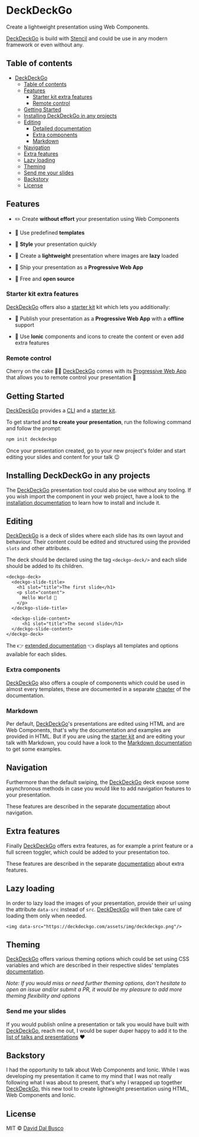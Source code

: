 # DeckDeckGo

Create a lightweight presentation using Web Components.

[DeckDeckGo] is build with [Stencil](https://stenciljs.com) and could be use in any modern framework or even without any.

## Table of contents

- [DeckDeckGo](#deckdeckgo)
	- [Table of contents](#table-of-contents)
	- [Features](#features)
		- [Starter kit extra features](#starter-kit-extra-features)
		- [Remote control](#remote-control)
  - [Getting Started](#getting-started)
  - [Installing DeckDeckGo in any projects](#installing-deckdeckgo-in-any-projects)
  - [Editing](#editing)
    - [Detailed documentation](doc/slides/slides.md)
    - [Extra components](#extra-components)
    - [Markdown](#markdown)
  - [Navigation](#navigation)
  - [Extra features](#extra-features)
  - [Lazy loading](#lazy-loading)
  - [Theming](#theming)
  - [Send me your slides](#send-me-your-slides)
  - [Backstory](#backstory)
  - [License](#license)

## Features

* ✏️ Create **without effort** your presentation using Web Components

* 📰 Use predefined **templates**

* 🌈 **Style** your presentation quickly

* 🌅 Create a **lightweight** presentation where images are **lazy** loaded

* 📱 Ship your presentation as a **Progressive Web App**

* 🎁 Free and **open source**

### Starter kit extra features

[DeckDeckGo] offers also a [starter kit](https://github.com/fluster/deckdeckgo-starter) kit which lets you additionally:

* 🚀 Publish your presentation as a **Progressive Web App** with a **offline** support

* 🦄 Use **Ionic** components and icons to create the content or even add extra features

### Remote control

Cherry on the cake 🍒🎂 [DeckDeckGo] comes with its [Progressive Web App](https://deckdeckgo.app) that allows you to remote control your presentation 🚀

## Getting Started

[DeckDeckGo] provides a [CLI](https://github.com/fluster/create-deckdeckgo) and a [starter kit](https://github.com/fluster/deckdeckgo-starter).

To get started and **to create your presentation**, run the following command and follow the prompt:

```bash
npm init deckdeckgo
```

Once your presentation created, go to your new project's folder and start editing your slides and content for your talk 😉

## Installing DeckDeckGo in any projects

The [DeckDeckGo] presentation tool could also be use without any tooling. If you wish import the component in your web project, have a look to the [installation documentation](doc/installation/installation.md) to learn how to install and include it.

## Editing

[DeckDeckGo] is a deck of slides where each slide has its own layout and behaviour. Their content could be edited and structured using the provided `slots` and other attributes.

The deck should be declared using the tag `<deckgo-deck/>` and each slide should be added to its children.

```
<deckgo-deck>
  <deckgo-slide-title>
    <h1 slot="title">The first slide</h1>
    <p slot="content">
      Hello World 🚀
    </p>
  </deckgo-slide-title>
  
  <deckgo-slide-content>
      <h1 slot="title">The second slide</h1>
  </deckgo-slide-content>
</deckgo-deck>
```

The 👉 [extended documentation](doc/slides/slides.md) 👈 displays all templates and options available for each slides.

### Extra components

[DeckDeckGo] also offers a couple of components which could be used in almost every templates, these are documented in a separate [chapter](doc/components/components.md) of the documentation. 

### Markdown

Per default, [DeckDeckGo]'s presentations are edited using HTML and are Web Components, that's why the documentation and examples are provided in HTML. But if you are using the [starter kit](https://github.com/fluster/deckdeckgo-starter) and are editing your talk with Markdown, you could have a look to the [Markdown documentation](doc/markdown/markdown.md) to get some examples.

## Navigation

Furthermore than the default swiping, the [DeckDeckGo] deck expose some asynchronous methods in case you would like to add navigation features to your presentation.

These features are described in the separate [documentation](doc/features/navigation.md) about navigation. 

## Extra features

Finally [DeckDeckGo] offers extra features, as for example a print feature or a full screen toggler, which could be added to your presentation too.

These features are described in the separate [documentation](doc/features/extra.md) about extra features.

## Lazy loading

In order to lazy load the images of your presentation, provide their url using the attribute `data-src` instead of `src`. [DeckDeckGo] will then take care of loading them only when needed.

```
<img data-src="https://deckdeckgo.com/assets/img/deckdeckgo.png"/>
```

## Theming

[DeckDeckGo] offers various theming options which could be set using CSS variables and which are described in their respective slides' templates [documentation](doc/slides/slides.md).

*Note: If you would miss or need further theming options, don't hesitate to open an issue and/or submit a PR, it would be my pleasure to add more theming flexibility and options*

### Send me your slides

If you would publish online a presentation or talk you would have built with [DeckDeckGo], reach me out, I would be super duper happy to add it to the [list of talks and presentations](doc/talks/talks.md) ❤️

## Backstory

I had the opportunity to talk about Web Components and Ionic. While I was developing my presentation it came to my mind that I was not really following what I was about to present, that's why I wrapped up together [DeckDeckGo], this new tool to create lightweight presentation using HTML, Web Components and Ionic.

## License

MIT © [David Dal Busco](mailto:david.dalbusco@outlook.com)

[DeckDeckGo]: https://deckdeckgo.com
